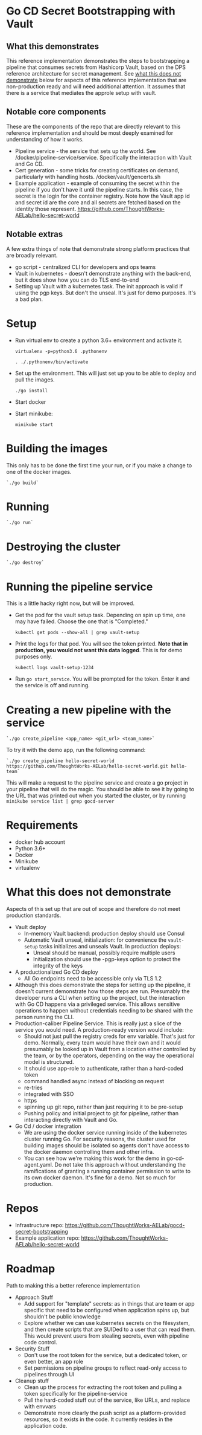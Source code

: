 # Go CD Secret Bootstrapping with Vault

## What this demonstrates

This reference implementation demonstrates the steps to bootstrapping a pipeline that consumes secrets from
Hashicorp Vault, based on the DPS reference architecture for secret management. See [what this does not demonstrate](#what-this-does-not-demonstrate) below for aspects of this reference implementation that are non-production ready and will
need additional attention. It assumes that there is a service that mediates the approle setup with vault.

## Notable core components

These are the components of the repo that are directly relevant to this reference implementation and should be most 
deeply examined for understanding of how it works.

* Pipeline service - the service that sets up the world. See /docker/pipeline-service/service. Specifically the interaction with Vault and
    Go CD.
* Cert generation - some tricks for creating certificates on demand, particularly with handling hosts. /docker/vault/gencerts.sh
* Example application - example of consuming the secret within the pipeline if you don't have it until the pipeline starts. In this case, 
    the secret is the login for the container registry. Note how the Vault app id and secret id are the core and all secrets are fetched
    based on the identity those represent. https://github.com/ThoughtWorks-AELab/hello-secret-world

## Notable extras

A few extra things of note that demonstrate strong platform practices that are broadly relevant.

* go script - centralized CLI for developers and ops teams
* Vault in kubernetes - doesn't demonstrate anything with the back-end, but it does show how you can do TLS end-to-end
* Setting up Vault with a kubernetes task. The init approach is valid if using the pgp keys. But don't the unseal. It's just
    for demo purposes. It's a bad plan.

# Setup
* Run virtual env to create a python 3.6+ environment and activate it.
    
    `virtualenv -p=python3.6 .pythonenv`

    `. ./.pythonenv/bin/activate`

* Set up the environment. This will just set up you to be able to deploy and pull the images.
    
    `./go install`

* Start docker

* Start minikube:

    `minikube start`

# Building the images

This only has to be done the first time your run, or if you make a change to one of the docker images.
    
    `./go build`

# Running

    `./go run`

# Destroying the cluster

    `./go destroy`

# Running the pipeline service

This is a little hacky right now, but will be improved.

* Get the pod for the vault setup task. Depending on spin up time, one may have failed. Choose the one that is "Completed."

    `kubectl get pods --show-all | grep vault-setup`

* Print the logs for that pod. You will see the token printed. **Note that in production, you would not want this data logged**.
    This is for demo purposes only.

    `kubectl logs vault-setup-1234`

* Run `go start_service`. You will be prompted for the token. Enter it and the service is off and running.

# Creating a new pipeline with the service
    
    `./go create_pipeline <app_name> <git_url> <team_name>`
    
To try it with the demo app, run the following command:

    `./go create_pipeline hello-secret-world https://github.com/ThoughtWorks-AELab/hello-secret-world.git hello-team`  

This will make a request to the pipeline service and create a go project in your pipeline that will do the magic. You should be
able to see it by going to the URL that was printed out when you started the cluster, or by running `minikube service list | grep gocd-server`

# Requirements
* docker hub account
* Python 3.6+
* Docker
* Minikube
* virtualenv

# What this does not demonstrate

Aspects of this set up that are out of scope and therefore do not meet production standards. 

* Vault deploy
    * In-memory Vault backend: production deploy should use Consul
    * Automatic Vault unseal, initialization: for convenience the `vault-setup` tasks initializes and unseals Vault. In production
        deploys:
        * Unseal should be manual, possibly require multiple users
        * Initialization should use the -pgp-keys option to protect the integrity of the keys
* A productionalized Go CD deploy
    * All Go endpoints need to be accessible only via TLS 1.2
* Although this does demonstrate the steps for setting up the pipeline, it doesn't current demonstrate how those steps
    are run. Presumably the developer runs a CLI when setting up the project, but the interaction with Go CD happens via
    a privileged service. This allows sensitive operations to happen without credentials needing to be shared with the 
    person running the CLI.
* Production-caliber Pipeline Service. This is really just a slice of the service you would need. A production-ready version would include:
    * Should not just pull the registry creds for env variable. That's just for demo. Normally, every team would have their 
        own and it would presumably be looked up in Vault from a location either controlled by the team, or by the operators,
        depending on the way the operational model is structured. 
    * It should use app-role to authenticate, rather than a hard-coded token
    * command handled async instead of blocking on request
    * re-tries
    * integrated with SSO
    * https
    * spinning up git repo, rather than just requiring it to be pre-setup
    * Pushing policy and initial project to git for pipeline, rather than interacting directly with Vault and Go. 
* Go Cd / docker integration
    * We are using the docker service running inside of the kubernetes cluster running Go. For security reasons, the cluster used for 
        building images should be isolated so agents don't have access to the docker daemon controlling them and other infra.
    * You can see how we're making this work for the demo in go-cd-agent.yaml. Do not take this approach without understanding the ramifications
        of granting a running container permission to write to its own docker daemon. It's fine for a demo. Not so much for production.


# Repos

* Infrastructure repo: https://github.com/ThoughtWorks-AELab/gocd-secret-bootstrapping
* Example application repo: https://github.com/ThoughtWorks-AELab/hello-secret-world

# Roadmap

Path to making this a better reference implementation
 
* Approach Stuff
    * Add support for "template" secrets: as in things that are team or app specific that need to be configured
        when application spins up, but shouldn't be public knowledge
    * Explore whether we can use kubernetes secrets on the filesystem, and then create scripts that are SUIDed to a user that can read them.
        This would prevent users from stealing secrets, even with pipeline code control.
* Security Stuff
    * Don't use the root token for the service, but a dedicated token, or even better, an app role
    * Set permissions on pipeline groups to reflect read-only access to pipelines through UI
* Cleanup stuff
    * Clean up the process for extracting the root token and pulling a token specifically for the pipeline-service
    * Pull the hard-coded stuff out of the service, like URLs, and replace with envvars
    * Demonstrate more clearly the push script as a platform-provided resources, so it exists in the code. It currently resides in the
        application code.
